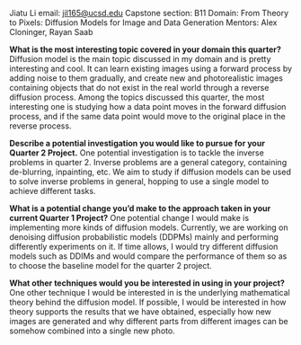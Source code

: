 Jiatu Li email: jil165@ucsd.edu
Capstone section: B11 
Domain: From Theory to Pixels: Diffusion Models for Image and Data Generation
Mentors: Alex Cloninger, Rayan Saab

**What is the most interesting topic covered in your domain this quarter?**
Diffusion model is the main topic discussed in my domain and is pretty interesting and cool. It can learn existing images using a forward process by adding noise to them gradually, and create new and photorealistic images containing objects that do not exist in the real world through a reverse diffusion process. Among the topics discussed this quarter, the most interesting one is studying how a data point moves in the forward diffusion process, and if the same data point would move to the original place in the reverse process.

**Describe a potential investigation you would like to pursue for your Quarter 2 Project.**
One potential investigation is to tackle the inverse problems in quarter 2. Inverse problems are a general category, containing de-blurring, inpainting, etc. We aim to study if diffusion models can be used to solve inverse problems in general, hopping to use a single model to achieve different tasks.

**What is a potential change you’d make to the approach taken in your current Quarter 1 Project?**
One potential change I would make is implementing more kinds of diffusion models. Currently, we are working on denoising diffusion probabilistic models (DDPMs) mainly and performing differently experiments on it. If time allows, I would try different diffusion models such as DDIMs and would compare the performance of them so as to choose the baseline model for the quarter 2 project.

**What other techniques would you be interested in using in your project?**
One other technique I would be interested in is the underlying mathematical theory behind the diffusion model. If possible, I would be interested in how theory supports the results that we have obtained, especially how new images are generated and why different parts from different images can be somehow combined into a single new photo.
